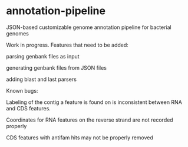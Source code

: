 # annotation-pipeline
JSON-based customizable genome annotation pipeline for bacterial genomes

Work in progress. Features that need to be added:

  parsing genbank files as input
  
  generating genbank files from JSON files
  
  adding blast and last parsers
  
Known bugs:

  Labeling of the contig a feature is found on is inconsistent between RNA and CDS features.
  
  Coordinates for RNA features on the reverse strand are not recorded properly
  
  CDS features with antifam hits may not be properly removed

